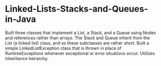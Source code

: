 # Linked-Lists-Stacks-and-Queues-in-Java
Built three classes that implement a List, a Stack, and a Queue using Nodes and references rather than arrays. The Stack and Queue inherit from the List (a linked list) class, and so these subclasses are rather short. Built a simple LinkedListException class that is thrown in place of RuntimeExceptions whenever exceptional or error situations occur. Utilizes inheritance heirarchy.
